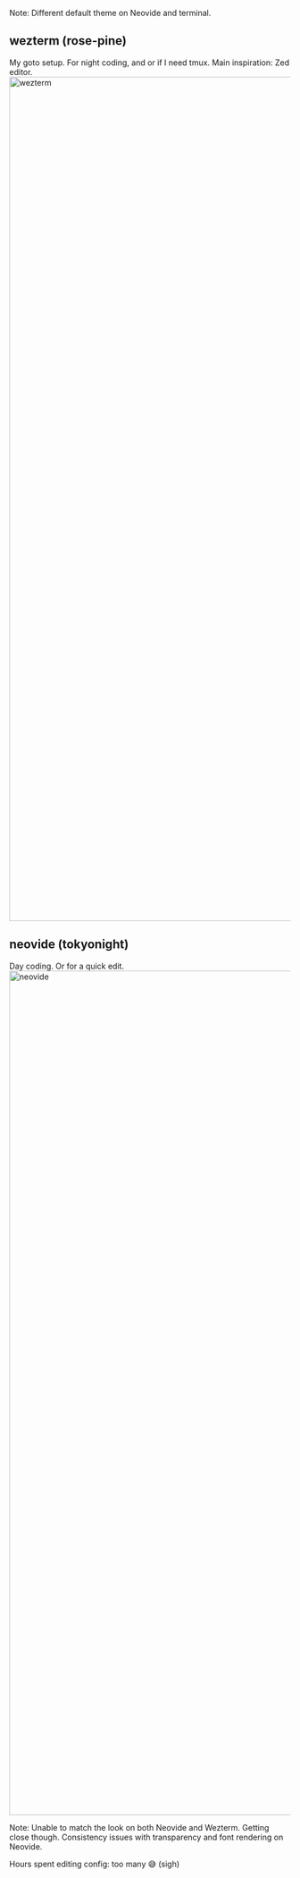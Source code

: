 Note: Different default theme on Neovide and terminal.

## wezterm (rose-pine)
My goto setup. For night coding, and or if I need tmux. Main inspiration: Zed editor.
<img width="1512" alt="wezterm" src="https://github.com/user-attachments/assets/88fdbc05-c5b5-4485-89d3-a600e542c0e9">

## neovide (tokyonight)
Day coding. Or for a quick edit.
<img width="1512" alt="neovide" src="https://github.com/user-attachments/assets/0d313b18-f7bb-48d4-bc0c-227ce96ad558">

Note: Unable to match the look on both Neovide and Wezterm. Getting close though. Consistency issues with transparency and font rendering on Neovide.

Hours spent editing config: too many 😅 (sigh)

